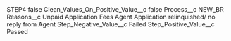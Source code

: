 <?xml version="1.0" encoding="UTF-8"?>
<CustomMetadata xmlns="http://soap.sforce.com/2006/04/metadata" xmlns:xsi="http://www.w3.org/2001/XMLSchema-instance" xmlns:xsd="http://www.w3.org/2001/XMLSchema">
    <label>STEP4</label>
    <protected>false</protected>
    <values>
        <field>Clean_Values_On_Positive_Value__c</field>
        <value xsi:type="xsd:boolean">false</value>
    </values>
    <values>
        <field>Process__c</field>
        <value xsi:type="xsd:string">NEW_BR</value>
    </values>
    <values>
        <field>Reasons__c</field>
        <value xsi:type="xsd:string">Unpaid Application Fees
Agent Application relinquished/ no reply from Agent</value>
    </values>
    <values>
        <field>Step_Negative_Value__c</field>
        <value xsi:type="xsd:string">Failed</value>
    </values>
    <values>
        <field>Step_Positive_Value__c</field>
        <value xsi:type="xsd:string">Passed</value>
    </values>
</CustomMetadata>
